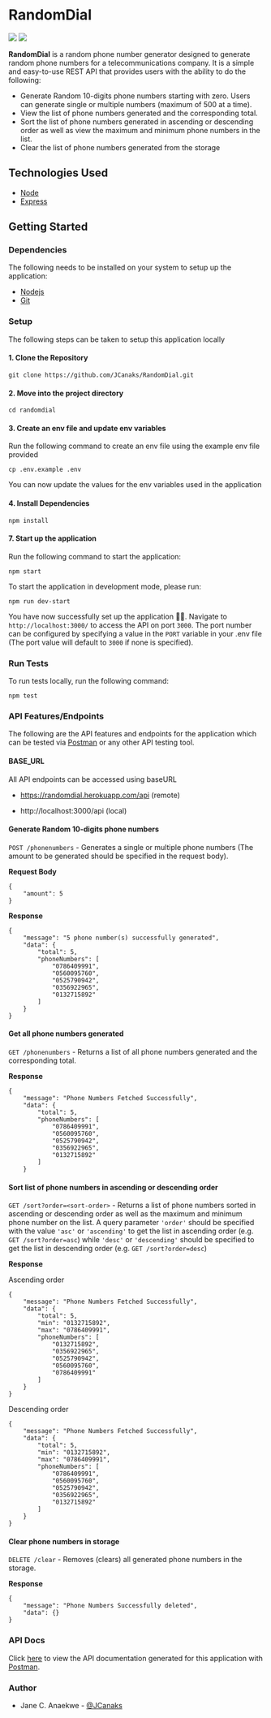 # RandomDial
<a href="https://codeclimate.com/github/JCanaks/RandomDial/maintainability"><img src="https://api.codeclimate.com/v1/badges/51daf9c46b1d97a6b75f/maintainability" /></a>
<a href="https://codeclimate.com/github/JCanaks/RandomDial/test_coverage"><img src="https://api.codeclimate.com/v1/badges/51daf9c46b1d97a6b75f/test_coverage" /></a>

**RandomDial** is a random phone number generator designed to generate random phone numbers for a telecommunications company. It is a simple and easy-to-use REST API that provides users with the ability to do the following:

- Generate Random 10-digits phone numbers starting with zero. Users can generate single or multiple numbers (maximum of 500 at a time).
- View the list of phone numbers generated and the corresponding total.
- Sort the list of phone numbers generated in ascending or descending order as well as view the maximum and minimum phone numbers in the list.
- Clear the list of phone numbers generated from the storage

## Technologies Used
- [Node](https://nodejs.org/)
- [Express](https://expressjs.com/)

## Getting Started
### Dependencies
The following needs to be installed on your system to setup up the application:
- [Nodejs](https://nodejs.org/en/download/current/)
- [Git](https://git-scm.com/downloads)
### Setup
The following steps can be taken to setup this application locally
#### 1. Clone the Repository
```
git clone https://github.com/JCanaks/RandomDial.git
```
#### 2. Move into the project directory
```
cd randomdial
```
#### 3. Create an env file and update env variables
Run the following command to create an env file using the example env file provided 
```
cp .env.example .env
```
You can now update the values for the env variables used in the application
#### 4. Install Dependencies 
```
npm install 
```

#### 7. Start up the application
Run the following command to start the application:
```
npm start
```
To start the application in development mode, please run: 
```
npm run dev-start
``` 
You have now successfully set up the application :tada::tada:. Navigate to `http://localhost:3000/` to access the API on port `3000`. The port number can be configured by specifying a value in the `PORT` variable in your .env file (The port value will default to `3000` if none is specified).

### Run Tests
To run tests locally, run the following command:
```
npm test
```
### API Features/Endpoints
The following are the API features and endpoints for the application which can be tested via [Postman](https://www.getpostman.com/) or any other API testing tool. 

#### BASE_URL 
All API endpoints can be accessed using baseURL

- https://randomdial.herokuapp.com/api (remote)

- http://localhost:3000/api (local)

#### Generate Random 10-digits phone numbers
`POST /phonenumbers` - Generates a single or multiple phone numbers (The amount to be generated should be specified in the request body).

**Request Body**
```
{
	"amount": 5
}
```
**Response**
```
{
    "message": "5 phone number(s) successfully generated",
    "data": {
        "total": 5,
        "phoneNumbers": [
            "0786409991",
            "0560095760",
            "0525790942",
            "0356922965",
            "0132715892"
        ]
    }
}
```
#### Get all phone numbers generated
`GET /phonenumbers` - Returns a list of all phone numbers generated and the corresponding total.

**Response**
```
{
    "message": "Phone Numbers Fetched Successfully",
    "data": {
        "total": 5,
        "phoneNumbers": [
            "0786409991",
            "0560095760",
            "0525790942",
            "0356922965",
            "0132715892"
        ]
    }

```

#### Sort list of phone numbers in ascending or descending order
`GET /sort?order=<sort-order>` - Returns a list of phone numbers sorted in ascending or descending order as well as the maximum and minimum phone number on the list. A query parameter `'order'` should be specified with the value `'asc'` or `'ascending'` to get the list in ascending order (e.g. `GET /sort?order=asc`) while `'desc'` or `'descending'` should be specified  to get the list in descending order (e.g. `GET /sort?order=desc`)

**Response**

Ascending order
```
{
    "message": "Phone Numbers Fetched Successfully",
    "data": {
        "total": 5,
        "min": "0132715892",
        "max": "0786409991",
        "phoneNumbers": [
            "0132715892",
            "0356922965",
            "0525790942",
            "0560095760",
            "0786409991"
        ]
    }
}
```
Descending order
```
{
    "message": "Phone Numbers Fetched Successfully",
    "data": {
        "total": 5,
        "min": "0132715892",
        "max": "0786409991",
        "phoneNumbers": [
            "0786409991",
            "0560095760",
            "0525790942",
            "0356922965",
            "0132715892"
        ]
    }
}
```
#### Clear phone numbers in storage
`DELETE /clear` - Removes (clears) all generated phone numbers in the storage.

**Response**
```
{
    "message": "Phone Numbers Successfully deleted",
    "data": {}
}
```


### API Docs
Click [here](https://documenter.getpostman.com/view/5131256/SVfKyWPA?version=latest) to view the API documentation generated for this application with [Postman](https://www.getpostman.com/).

### Author
- Jane C. Anaekwe - [@JCanaks](https://github.com/JCanaks)
